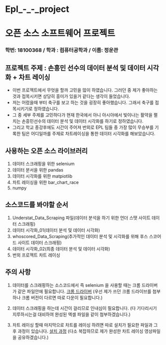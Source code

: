 # Epl_-_-_project
# 오픈 소스 소프트웨어 프로젝트 

### 학번: 18100368  / 학과 : 컴퓨터공학과 / 이름: 정운관

## 프로젝트 주제 : 손흥민 선수의 데이터 분석 및  데이터 시각화 + 차트 레이싱 

- 이번 프로젝트에서 무엇을 할까 고민을 많이 하였습니다. 그러던 중 제가 좋아하는 것과 접목시키면 상당히 흥미가 있을거 같다는 생각이 들었습니다.
- 저는 어렸을때 부터 축구를 보고 하는 것을 굉장히 좋아했습니다. 그래서 축구를 접목시키기로 정하였습니다.
- 그 중 세부 주제를 고민하다가 현재 한국에서 아니 아시아에서 빛이나는 활약을 펼치는 손흥민선수의 데이터 분석 및 데이터 시각화를 하기로 정하였습니다.
- 그리고 학교 종강후에도 시간이 주어져 번외로 EPL 팀들 중 가장 많이 무승부를 기록한 팀은 어디일까를 주제로 차트레이싱을 통한 데이터 시각화를 해보았습니다.

## 사용하는 오픈 소스 라이브러리

1. 데이터 스크래핑을 위한 selenium 
2. 데이터 분서을 위한 pandas
3. 데이터 시각화를 위한 matpiotlib
4. 차트 레이싱을 위한 bar_chart_race
5. numpy

## 소스코드를 봐야할 순서

1. Understat_Data_Scraping 파일(데이터 분석을 하기 위한 언더 스탯 사이트 데이터 스크래핑)
2. 데이터 시각화_01(데이터 분석 및 데이터 시각화)
3. whoscored_Data_Scraping(추가적인 데이터 분석 및 시각화를 위해 후스 스코어드 사이트 데이터 스크래핑)
4. 데이터 시각화_02(최종 데이터 분석 및 데이터 시각화)
5. 번외 프로젝트 차트 레이싱

## 주의 사항

1. 데이터를 스크래핑하는 소스코드에서 즉 selenium 을 사용할 때는 크롬 드라이버가 같은 파일안에 필요합니다. [크롬 드라이버](https://sites.google.com/a/chromium.org/chromedriver/downloads) (우선 제가 쓰던 크롬 드라이브를 첨부하나 크롬 버전이 다르면 따로 다운이 필요합니다.)


  
2. 데이터 스크래핑을 하는데 시간이 걸리므로 인내심이 필요합니다. (다 기다리시기 지루하시는걸 대비하여 완성된 엑셀 파일을 같이 첨부하겠습니다.)


  
3. 차트 레이싱 할때 마지막으로 차트를 레이싱 하려면 따로 설치가 필요한 파일과 그 후 과정이 있습니다. [설치 과정](https://www.linkedin.com/pulse/step-solve-common-error-racing-bar-chart-ffmpeg-available-yang) (다소 복잡하므로 제가 완성한 차트 레이싱 영상파일을 공유하겠습니다.)

